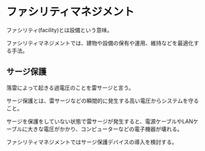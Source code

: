 # ファシリティマネジメント

ファシリティ(facility)とは設備という意味。

ファシリティマネジメントでは、建物や設備の保有や運用、維持などを最適化する手法。

## サージ保護

落雷によって起きる過電圧のことを雷サージと言う。

サージ保護とは、雷サージなどの瞬間的に発生する高い電圧からシステムを守ること。

サージを保護をしていない状態で雷サージが発生すると、電源ケーブルやLANケーブルに大きな電圧がかかり、コンピューターなどの電子機器が壊れる。

ファシリティマネジメントではサージ保護デバイスの導入を検討する。

